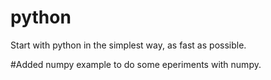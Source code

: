 # python
Start with python in the simplest way, as fast as possible.

#Added numpy example to do some eperiments with numpy.